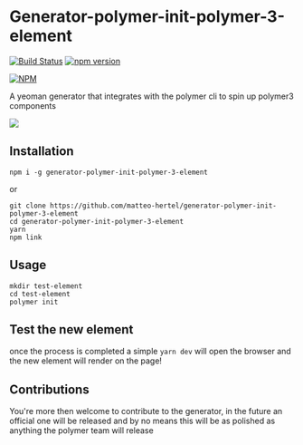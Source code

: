 # Generator-polymer-init-polymer-3-element
[![Build Status](https://travis-ci.org/matteo-hertel/generator-polymer-init-polymer-3-element.svg?branch=master)](https://travis-ci.org/matteo-hertel/generator-polymer-init-polymer-3-element)
[![npm version](https://badge.fury.io/js/generator-polymer-init-polymer-3-element.svg)](https://badge.fury.io/js/generator-polymer-init-polymer-3-element)

[![NPM](https://nodei.co/npm/generator-polymer-init-polymer-3-element.png?downloads=true&downloadRank=true&stars=true)](https://nodei.co/npm/generator-polymer-init-polymer-3-element/)

A yeoman generator that integrates with the polymer cli to spin up polymer3 components

![](https://cdn.matteohertel.com/blog/2017/09yeoman-1505078819249.png)

## Installation
`npm i -g generator-polymer-init-polymer-3-element`

or

```
git clone https://github.com/matteo-hertel/generator-polymer-init-polymer-3-element
cd generator-polymer-init-polymer-3-element
yarn
npm link
```

## Usage
```
mkdir test-element
cd test-element
polymer init
```

## Test the new element
once the process is completed a simple `yarn dev` will open the browser and the new element will render on the page!

## Contributions
You're more then welcome to contribute to the generator, in the future an official one will be released and by no means this will be as polished as anything the polymer team will release
